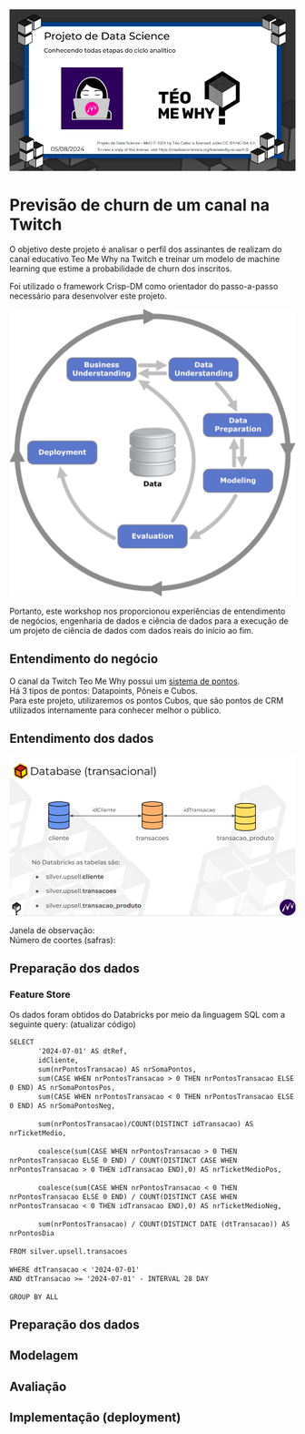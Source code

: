 <img src='https://raw.githubusercontent.com/Lud-lud/arvore_decisao_churn/main/capa_projeto_tmw_med.png' alt="Capa do projeto">


# Previsão de churn de um canal na Twitch

O objetivo deste projeto é analisar o perfil dos assinantes de realizam do canal educativo Teo Me Why na Twitch e treinar um modelo de machine learning que estime a probabilidade de churn dos inscritos.

Foi utilizado o framework Crisp-DM como orientador do passo-a-passo necessário para desenvolver este projeto.

<img src='https://raw.githubusercontent.com/Lud-lud/arvore_decisao_churn/main/Crisp-DM.jpeg' alt="Representação esquemática do framework Crisp-DM" width=600/>

Portanto, este workshop nos proporcionou experiências de entendimento de negócios, engenharia de dados e ciência de dados para a execução de um projeto de ciência de dados com dados reais do início ao fim.

## Entendimento do negócio
O canal da Twitch Teo Me Why possui um [sistema de pontos](https://teomewhy.org/twitch).  
Há 3 tipos de pontos: Datapoints, Pôneis e Cubos.  
Para este projeto, utilizaremos os pontos Cubos, que são pontos de CRM utilizados internamente para conhecer melhor o público.

## Entendimento dos dados

<img src='https://raw.githubusercontent.com/Lud-lud/arvore_decisao_churn/main/banco_dados.png' alt="Esquema do banco de dados">


Janela de observação:  
Número de coortes (safras):  
  


## Preparação dos dados
### Feature Store
Os dados foram obtidos do Databricks por meio da linguagem SQL com a seguinte query: (atualizar código)
```
SELECT 
       '2024-07-01' AS dtRef,
       idCliente,
       sum(nrPontosTransacao) AS nrSomaPontos,
       sum(CASE WHEN nrPontosTransacao > 0 THEN nrPontosTransacao ELSE 0 END) AS nrSomaPontosPos,
       sum(CASE WHEN nrPontosTransacao < 0 THEN nrPontosTransacao ELSE 0 END) AS nrSomaPontosNeg,

       sum(nrPontosTransacao)/COUNT(DISTINCT idTransacao) AS nrTicketMedio,

       coalesce(sum(CASE WHEN nrPontosTransacao > 0 THEN nrPontosTransacao ELSE 0 END) / COUNT(DISTINCT CASE WHEN nrPontosTransacao > 0 THEN idTransacao END),0) AS nrTicketMedioPos,

       coalesce(sum(CASE WHEN nrPontosTransacao < 0 THEN nrPontosTransacao ELSE 0 END) / COUNT(DISTINCT CASE WHEN nrPontosTransacao < 0 THEN idTransacao END),0) AS nrTicketMedioNeg,

       sum(nrPontosTransacao) / COUNT(DISTINCT DATE (dtTransacao)) AS nrPontosDia

FROM silver.upsell.transacoes

WHERE dtTransacao < '2024-07-01'
AND dtTransacao >= '2024-07-01' - INTERVAL 28 DAY

GROUP BY ALL
```

## Preparação dos dados
## Modelagem
## Avaliação
## Implementação (deployment)

